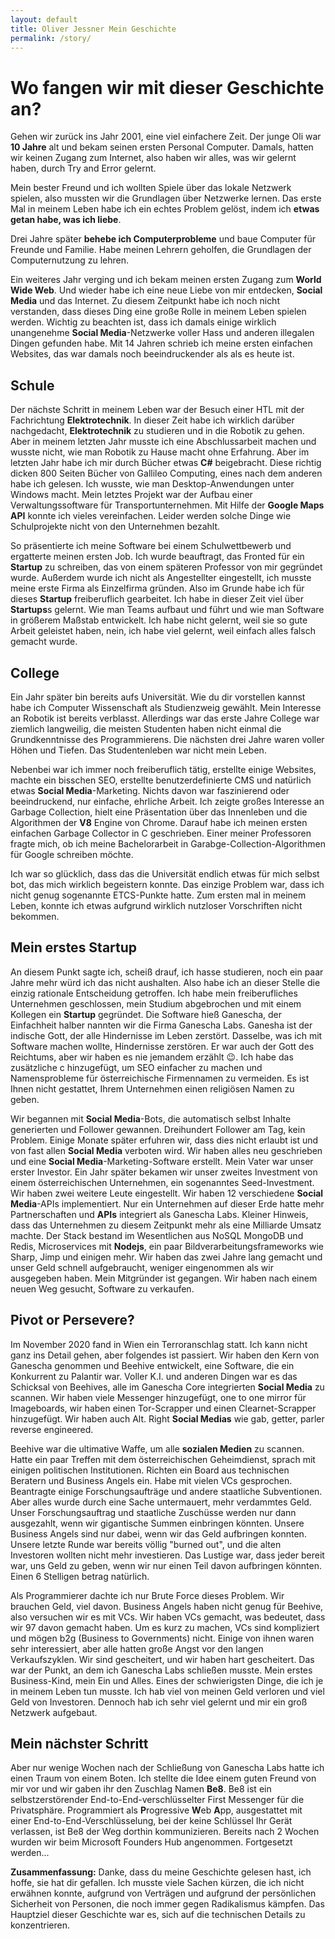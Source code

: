 ```yaml
---
layout: default 
title: Oliver Jessner Mein Geschichte
permalink: /story/
---
```


<h1><i class="fa-solid fa-hourglass-start"></i> Wo fangen wir mit dieser Geschichte an?</h1>

Gehen wir zurück ins Jahr 2001, eine viel einfachere Zeit.
Der junge Oli war <strong>10 Jahre</strong> alt und bekam seinen ersten Personal Computer. Damals,
hatten wir keinen Zugang zum Internet, also haben wir alles, was wir gelernt haben, durch Try and Error gelernt.

Mein bester Freund und ich wollten Spiele über das lokale Netzwerk spielen, also mussten wir die Grundlagen über Netzwerke lernen. Das erste Mal in meinem Leben habe ich ein echtes Problem gelöst, indem ich <strong>etwas getan habe, was ich liebe</strong>.

Drei Jahre später <strong>behebe ich Computerprobleme</strong> und baue Computer für Freunde und Familie. Habe meinen Lehrern geholfen, die Grundlagen der Computernutzung zu lehren.

Ein weiteres Jahr verging und ich bekam meinen ersten Zugang zum <strong>World Wide Web</strong>.
Und wieder habe ich eine neue Liebe von mir entdecken, <strong>Social Media</strong> und das Internet.
Zu diesem Zeitpunkt habe ich noch nicht verstanden, dass dieses Ding eine große Rolle in meinem Leben spielen werden.
Wichtig zu beachten ist, dass ich damals einige wirklich unangenehme <strong>Social Media</strong>-Netzwerke voller Hass und anderen illegalen Dingen gefunden habe. Mit 14 Jahren schrieb ich meine ersten einfachen Websites, das war damals noch beeindruckender als als es heute ist.

<h2><i class="fa-solid fa-school"></i>Schule</h2>
Der nächste Schritt in meinem Leben war der Besuch einer HTL mit der Fachrichtung <strong>Elektrotechnik</strong>. In dieser Zeit habe ich wirklich darüber nachgedacht, <strong>Elektrotechnik</strong> zu studieren und in die Robotik zu gehen.
Aber in meinem letzten Jahr musste ich eine Abschlussarbeit machen und wusste nicht, wie man Robotik zu Hause macht
ohne Erfahrung. Aber im letzten Jahr habe ich mir durch Bücher etwas <strong>C#</strong> beigebracht. Diese richtig dicken 800 Seiten 
Bücher von Gallileo Computing, eines nach dem anderen habe ich gelesen. Ich wusste, wie man Desktop-Anwendungen unter Windows macht. Mein letztes Projekt war der Aufbau einer Verwaltungssoftware für Transportunternehmen. Mit Hilfe der <strong>Google Maps API</strong> konnte ich vieles vereinfachen. Leider werden solche Dinge wie Schulprojekte nicht von den Unternehmen bezahlt.

So präsentierte ich meine Software bei einem Schulwettbewerb und ergatterte meinen ersten Job. Ich wurde beauftragt, das Fronted für ein <strong>Startup</strong> zu schreiben, das von einem späteren Professor von mir gegründet wurde. Außerdem wurde ich nicht als Angestellter eingestellt, ich musste meine erste Firma als Einzelfirma gründen. Also im Grunde habe ich für dieses <strong>Startup</strong> freiberuflich gearbeitet. Ich habe in dieser Zeit viel über <strong>Startups</strong>s gelernt. Wie man Teams aufbaut und führt und wie man Software in größerem Maßstab entwickelt. Ich habe nicht gelernt, weil sie so gute Arbeit geleistet haben, nein, ich habe viel gelernt, weil einfach alles falsch gemacht wurde.

<h2><i class="fa-solid fa-building-columns"></i>College</h2>
Ein Jahr später bin bereits aufs Universität. Wie du dir vorstellen kannst habe ich Computer Wissenschaft als Studienzweig gewählt. Mein Interesse an Robotik ist bereits verblasst. Allerdings war das erste
Jahre College war ziemlich langweilig, die meisten Studenten haben nicht einmal die Grundkenntnisse des Programmierens. Die nächsten drei Jahre waren voller Höhen und Tiefen. Das Studentenleben war nicht mein Leben.

Nebenbei war ich immer noch freiberuflich tätig, erstellte einige Websites, machte ein bisschen SEO, erstellte benutzerdefinierte CMS und natürlich etwas <strong>Social Media</strong>-Marketing. Nichts davon war faszinierend oder beeindruckend, nur einfache, ehrliche Arbeit. Ich zeigte großes Interesse an Garbage Collection, hielt eine Präsentation über das Innenleben und die Algorithmen der <strong>V8</strong> Engine von Chrome. Darauf habe ich meinen ersten einfachen Garbage Collector in C geschrieben. Einer meiner Professoren fragte mich, ob ich meine Bachelorarbeit in Garabge-Collection-Algorithmen für Google schreiben möchte.

Ich war so glücklich, dass das die Universität endlich etwas für mich selbst bot, das mich wirklich begeistern konnte. Das einzige Problem war, dass ich nicht genug sogenannte ETCS-Punkte hatte. Zum ersten mal in meinem Leben, konnte ich etwas aufgrund wirklich nutzloser Vorschriften nicht bekommen. 

<h2><i class="fa-solid fa-building"></i>Mein erstes Startup</h2>
An diesem Punkt sagte ich, scheiß drauf, ich hasse studieren, noch ein paar Jahre mehr würd ich das nicht aushalten. Also habe ich an dieser Stelle die einzig rationale Entscheidung getroffen. Ich habe mein freiberufliches Unternehmen geschlossen, mein Studium abgebrochen und mit einem Kollegen ein <strong>Startup</strong> gegründet. Die Software hieß Ganescha, der Einfachheit halber nannten wir die Firma Ganescha Labs. Ganesha ist der indische Gott, der alle Hindernisse im Leben zerstört. Dasselbe, was ich mit Software machen wollte, Hindernisse zerstören. Er war auch der Gott des Reichtums, aber wir haben es nie jemandem erzählt 😉. Ich habe das zusätzliche c hinzugefügt, um SEO einfacher zu machen und Namensprobleme für österreichische Firmennamen zu vermeiden. Es ist Ihnen nicht gestattet, Ihrem Unternehmen einen religiösen Namen zu geben.

Wir begannen mit <strong>Social Media</strong>-Bots, die automatisch selbst Inhalte generierten und Follower gewannen. Dreihundert Follower am Tag, kein Problem. Einige Monate später erfuhren wir, dass dies nicht erlaubt ist und von fast allen <strong>Social Media</strong> verboten wird. Wir haben alles neu geschrieben und eine <strong>Social Media</strong>-Marketing-Software erstellt. Mein Vater war unser erster Investor. Ein Jahr später bekamen wir unser zweites Investment von einem österreichischen Unternehmen, ein sogenanntes Seed-Investment. Wir haben zwei weitere Leute eingestellt. Wir haben 12 verschiedene <strong>Social Media</strong>-APIs implementiert. Nur ein Unternehmen auf dieser Erde hatte mehr Partnerschaften und <strong>APIs</strong> integriert als Ganescha Labs. Kleiner Hinweis, dass das Unternehmen zu diesem Zeitpunkt mehr als eine Milliarde Umsatz machte. Der Stack bestand im Wesentlichen aus NoSQL MongoDB und Redis, Microservices mit <strong>Nodejs</strong>, ein paar Bildverarbeitungsframeworks wie Sharp, Jimp und einigen mehr. Wir haben das zwei Jahre lang gemacht und unser Geld schnell aufgebraucht, weniger eingenommen als wir ausgegeben haben. Mein Mitgründer ist gegangen. Wir haben nach einem neuen Weg gesucht, Software zu verkaufen.

<h2><i class="fa-solid fa-building"></i>Pivot or Persevere?</h2>
Im November 2020 fand in Wien ein Terroranschlag statt. Ich kann nicht ganz ins Detail gehen, aber folgendes ist passiert. Wir haben den Kern von Ganescha genommen und Beehive entwickelt, eine Software, die ein Konkurrent zu Palantir war. Voller K.I. und anderen Dingen war es das Schicksal von Beehives, alle im Ganescha Core integrierten <strong>Social Media</strong> zu scannen. Wir haben viele Messenger hinzugefügt, one to one mirror für Imageboards, wir haben einen Tor-Scrapper und einen Clearnet-Scrapper hinzugefügt. Wir haben auch Alt. Right <strong>Social Medias</strong> wie gab, getter, parler reverse engineered.

Beehive war die ultimative Waffe, um alle <strong>sozialen Medien</strong> zu scannen. Hatte ein paar Treffen mit dem österreichischen Geheimdienst, sprach mit einigen politischen Institutionen. Richten ein Board aus technischen Beratern und Business Angels ein. Habe mit vielen VCs gesprochen. Beantragte einige Forschungsaufträge und andere staatliche Subventionen. Aber alles wurde durch eine Sache untermauert, mehr verdammtes Geld. Unser Forschungsauftrag und staatliche Zuschüsse werden nur dann ausgezahlt, wenn wir gigantische Summen einbringen könnten. Unsere Business Angels sind nur dabei, wenn wir das Geld aufbringen konnten. Unsere letzte Runde war bereits völlig "burned out", und die alten Investoren wollten nicht mehr investieren. Das Lustige war, dass jeder bereit war, uns Geld zu geben, wenn wir nur einen Teil davon aufbringen könnten. Einen 6 Stelligen betrag natürlich.

Als Programmierer dachte ich nur Brute Force dieses Problem. Wir brauchen Geld, viel davon. Business Angels haben nicht genug für Beehive, also versuchen wir es mit VCs. Wir haben VCs gemacht, was bedeutet, dass wir 97 davon gemacht haben.
Um es kurz zu machen, VCs sind kompliziert und mögen b2g (Business to Governments) nicht. Einige von ihnen waren sehr interessiert, aber alle hatten große Angst vor den langen Verkaufszyklen. Wir sind gescheitert, und wir haben hart gescheitert. Das war der Punkt, an dem ich Ganescha Labs schließen musste. Mein erstes Business-Kind, mein Ein und Alles. Eines der schwierigsten Dinge, die ich je in meinem Leben tun musste. Ich hab viel von meinen Geld verloren und viel Geld von Investoren. Dennoch hab ich sehr viel gelernt und mir 
ein groß Netzwerk aufgebaut.

<h2><i class="fa-solid fa-check"></i>Mein nächster Schritt</h2>
Aber nur wenige Wochen nach der Schließung von Ganescha Labs hatte ich einen Traum von einem Boten.
Ich stellte die Idee einem guten Freund von mir vor und wir gaben ihr den Zuschlag
Namen <strong>Be8</strong>. Be8 ist ein selbstzerstörender End-to-End-verschlüsselter First Messenger für die Privatsphäre.
Programmiert als <strong>P</strong>rogressive <strong>W</strong>eb <strong>A</strong>pp, ausgestattet mit einer End-to-End-Verschlüsselung, bei der keine Schlüssel Ihr Gerät verlassen, ist Be8 der Weg dorthin kommunizieren.
Bereits nach 2 Wochen wurden wir beim Microsoft Founders Hub angenommen. Fortgesetzt werden...

<strong>Zusammenfassung:</strong> 
Danke, dass du meine Geschichte gelesen hast, ich hoffe, sie hat dir gefallen. Ich musste viele Sachen kürzen, die ich nicht erwähnen konnte, aufgrund von Verträgen und aufgrund der persönlichen Sicherheit von Personen, die noch immer
gegen Radikalismus kämpfen. Das Hauptziel dieser Geschichte war es, sich auf die technischen Details zu konzentrieren.
